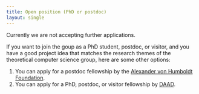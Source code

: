 ```yaml
---
title: Open position (PhD or postdoc)
layout: single
---
```


Currently we are not accepting further applications.

If you want to join the goup as a PhD student, postdoc, or visitor, and you have a good project idea that matches the research themes of the theoretical computer science group, here are some other options:
1) You can apply for a postdoc fellowship by the [Alexander von Humboldt Foundation](https://www.humboldt-foundation.de/web/humboldt-fellowship-postdoc.html).
2) You can apply for a PhD, postdoc, or visitor fellowship by [DAAD](https://www2.daad.de/deutschland/stipendium/datenbank/en/21148-scholarship-database/).

<!-- 
The research group by [Holger Dell](https://holgerdell.com) at
Goethe University Frankfurt is inviting applications for one PhD or
Postdoc position, starting at the earliest possible date.  Potential
topics include the algorithmic theory of network science, algebraic
graph algorithms, fine-grained and parameterized complexity, "classical"
complexity theory, as well as adjacent areas.

### Tasks

- Identify and work on the most important research problems in
  theoretical computer science, and publish in top-class conferences.
- Support undergraduate and graduate teaching activities.
- Supervise undergraduate students.
- Pursue further scientific qualification (e.g., doctorate).

### We Offer

- Active support for individual research questions.
- Guidance and a rich network of collaboration partners.
- Possibility to attend workshops, conferences, and summer schools.
- A vibrant city.

### We Expect

- A finished or almost finished Master's degree (or equivalent) with
  very good grades in Computer Science, Mathematics, Physics, or
  similar. For postdoc candidates, a PhD is required.
- Curiosity and strong interest in rigorous fundamental research in a
  team.
- Robust knowledge in discrete mathematics or theoretical computer
  science.
- Good command of English in both speaking and writing.  Moreover, since
  almost all of the teaching is done in German language, non-German
  speakers can improve their chances by giving sound evidence that they
  are able to navigate the language barrier and learn German within a
  short time frame.

### Apply!

The Goethe University Frankfurt promotes gender equality at work, which is
why women are particularly invited to apply.

Please compile your application (including a short research statement,
CV, transcripts of grades, name and contact details of one or two
references) to a single pdf file and e-mail it to the secretary
C. Gressler (gressler@em.uni-frankfurt.de).  If you have a thesis or
thesis draft, please include that as well.  Feel free to contact Holger
Dell (lastname@cs.uni-frankfurt.de) in case you have any questions.
Candidates will be considered until the position is filled. -->
